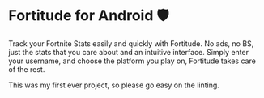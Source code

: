 # Fortitude for Android 🛡️ 

Track your Fortnite Stats easily and quickly with Fortitude. 
No ads, no BS, just the stats that you care about and an intuitive interface. 
Simply enter your username, and choose the platform you play on, Fortitude takes care of the rest.

This was my first ever project, so please go easy on the linting.
